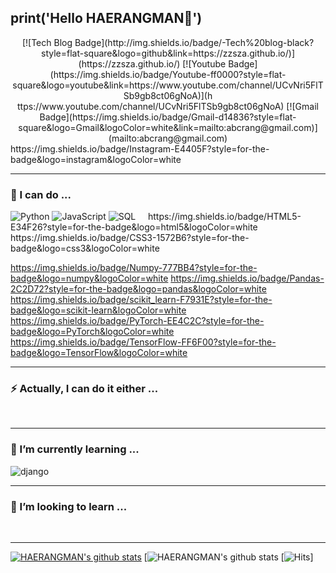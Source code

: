 print('Hello HAERANGMAN👋')
-------

<div align=center>
  [![Tech Blog Badge](http://img.shields.io/badge/-Tech%20blog-black?style=flat-square&logo=github&link=https://zzsza.github.io/)](https://zzsza.github.io/)
  [![Youtube Badge](https://img.shields.io/badge/Youtube-ff0000?style=flat-square&logo=youtube&link=https://www.youtube.com/channel/UCvNri5FlTSb9gb8ct06gNoA)](h    ttps://www.youtube.com/channel/UCvNri5FlTSb9gb8ct06gNoA)
  [![Gmail Badge](https://img.shields.io/badge/Gmail-d14836?style=flat-square&logo=Gmail&logoColor=white&link=mailto:abcrang@gmail.com)](mailto:abcrang@gmail.com)
</div>
https://img.shields.io/badge/Instagram-E4405F?style=for-the-badge&logo=instagram&logoColor=white

*****

### 🔭 I can do ...
<div align=left>
  <img alt="Python" src="https://img.shields.io/badge/python%20-%2314354C.svg?&style=for-the-badge&logo=python&logoColor=white"/>
  <img alt="JavaScript" src="https://img.shields.io/badge/javascript%20-%23323330.svg?&style=for-the-badge&logo=javascript&logoColor=%23F7DF1E"/>
  <img alt="SQL" src="https://img.shields.io/badge/php-%23777BB4.svg?&style=for-the-badge&logo=php&logoColor=white"/> 
  <img alt="" src="https://img.shields.io/badge/Markdown-000000?style=for-the-badge&logo=markdown&logoColor=white">
  <img alt="" src="https://img.shields.io/badge/Selenium-43B02A?style=for-the-badge&logo=Selenium&logoColor=white">
  <img alt="" src="">
  <img alt="" src="">
  https://img.shields.io/badge/HTML5-E34F26?style=for-the-badge&logo=html5&logoColor=white
  https://img.shields.io/badge/CSS3-1572B6?style=for-the-badge&logo=css3&logoColor=white
  
  https://img.shields.io/badge/Numpy-777BB4?style=for-the-badge&logo=numpy&logoColor=white
  https://img.shields.io/badge/Pandas-2C2D72?style=for-the-badge&logo=pandas&logoColor=white
  https://img.shields.io/badge/scikit_learn-F7931E?style=for-the-badge&logo=scikit-learn&logoColor=white
  https://img.shields.io/badge/PyTorch-EE4C2C?style=for-the-badge&logo=PyTorch&logoColor=white
  	https://img.shields.io/badge/TensorFlow-FF6F00?style=for-the-badge&logo=TensorFlow&logoColor=white
</div>

*****

### ⚡ Actually, I can do it either ...
<div align=left>
  <img alt="" src="https://img.shields.io/badge/Adobe%20Illustrator-FF9A00?style=for-the-badge&logo=adobe%20illustrator&logoColor=white">
  <img alt="" src="https://img.shields.io/badge/Adobe%20InDesign-FF3366?style=for-the-badge&logo=Adobe%20InDesign&logoColor=white">
  <img alt="" src="https://img.shields.io/badge/Adobe%20Premiere%20Pro-9999FF?style=for-the-badge&logo=Adobe%20Premiere%20Pro&logoColor=white">
  <img alt="" src="https://img.shields.io/badge/Adobe%20after%20affects-CF96FD?style=for-the-badge&logo=Adobe%20after%20effects&logoColor=393665">
  <img alt="" src="https://img.shields.io/badge/Adobe%20XD-470137?style=for-the-badge&logo=Adobe%20XD&logoColor=#FF61F6">
  <img alt="" src="">  
</div>

*****

### 🌱 I’m currently learning ...
<div align=left>
<img alt="django" src="https://img.shields.io/badge/Django-092E20?style=for-the-badge&logo=django&logoColor=green"/>
<img alt="" src="https://img.shields.io/badge/Flask-000000?style=for-the-badge&logo=flask&logoColor=white">
<img alt="" src="https://img.shields.io/badge/firebase-ffca28?style=for-the-badge&logo=firebase&logoColor=black">
<img alt="" src="">
</div>

*****

### 👯 I’m looking to learn ...
<div align=left>
<img alt="" src="https://img.shields.io/badge/kubernetes-326ce5.svg?&style=for-the-badge&logo=kubernetes&logoColor=white">
<img alt="" src="https://img.shields.io/badge/Node.js-339933?style=for-the-badge&logo=nodedotjs&logoColor=white">
<img alt="" src="https://img.shields.io/badge/React-20232A?style=for-the-badge&logo=react&logoColor=61DAFB">
<img alt="" src="https://img.shields.io/badge/Sass-CC6699?style=for-the-badge&logo=sass&logoColor=white">
<img alt="" src="https://img.shields.io/badge/Vue.js-35495E?style=for-the-badge&logo=vuedotjs&logoColor=4FC08D">
<img alt="" src="">
</div>

*****


[![HAERANGMAN's github stats](https://github-readme-stats.vercel.app/api?username=HAERANGMAN)](https://github.com/anuraghazra/github-readme-stats)
[![HAERANGMAN's github stats](https://github-readme-stats.vercel.app/api/top-langs/?username={HAERANGMAN})
[![Hits](https://hits.seeyoufarm.com/api/count/incr/badge.svg?url=https%3A%2F%2Fgithub.com%HAERANGMAN)]
